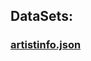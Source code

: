 ## DataSets:


### [artistinfo.json](https://drive.google.com/file/d/109Qm61jUCof4H-SoGLYKJHXGfMhnVXzq/view?usp=sharing)
